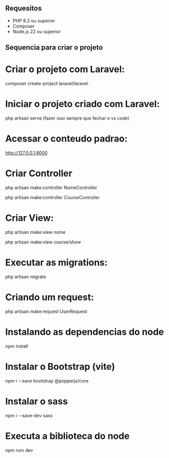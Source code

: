 ## Requesitos

* PHP 8.2 ou superior
* Composer
* Node.js 22 ou superior


## Sequencia para criar o projeto

# Criar o projeto com Laravel:

composer create-project laravel/laravel .

# Iniciar o projeto criado com Laravel:

php artisan serve (fazer isso sempre que fechar o vs code)

# Acessar o conteudo padrao: 

http://127.0.0.1:8000

# Criar Controller

php artisan make:controller NomeController

php artisan make:controller CourseController

# Criar View:

php artisan make:view nome

php artisan make:view course/show

# Executar as migrations:

php artisan migrate

# Criando um request:

php artisan make:request UserRequest

# Instalando as dependencias do node

npm install

# Instalar o Bootstrap (vite)

npm i --save bootstrap @popperjs/core

# Instalar o sass

npm i --save-dev sass

# Executa a biblioteca do node

npm rum dev